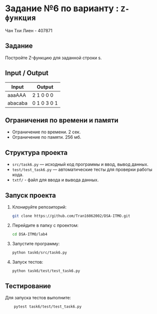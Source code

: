 # Задание №6 по варианту  : `Z-функция`
Чан Тхи Лиен - 407871

## Задание
Постройте Z-функцию для заданной строки s.

## Input / Output 

| Input              | Output      |
|--------------------|-------------|
| aaaAAA             | 2 1 0 0 0   |
| abacaba            | 0 1 0 3 0 1 |



## Ограничения по времени и памяти

- Ограничение по времени. 2 сек.
- Ограничение по памяти. 256 мб.

## Структура проекта
- `src/task6.py` — исходный код программы и ввод, вывод данных.
- `test/test_task6.py` — автоматические тесты для проверки работы кода.
- `txtf/` - файл для ввода и вывода данных.
## Запуск проекта
1. Клонируйте репозиторий:
   ```bash
   git clone https://github.com/Tran16062002/DSA-ITMO.git
   ```
2. Перейдите в папку с проектом:
   ```bash
   cd DSA-ITMO/lab4
   ```
3. Запустите программу:
   ```bash
   python task6/src/task6.py
   ```

4. Запуск тестов:
   ```bash
   python task6/test/test_task6.py
   ```
## Тестирование
Для запуска тестов выполните:
```bash
    pytest task6/test/test_task6.py
```
